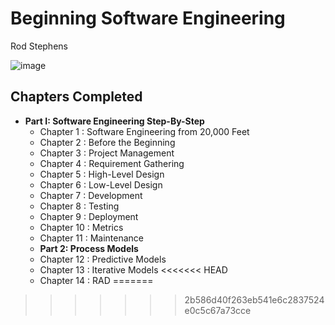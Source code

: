 # Beginning Software Engineering
Rod Stephens

![image](https://books.google.pl/books/publisher/content?id=SyHWBgAAQBAJ&pg=PP1&img=1&zoom=3&hl=en&sig=ACfU3U3uqK0Q6sqIY_GQfRZQ-9A5IzydIg&w=1280)

## Chapters Completed

- **Part I: Software Engineering Step-By-Step**
  - Chapter 1 : Software Engineering from 20,000 Feet
  - Chapter 2 : Before the Beginning
  - Chapter 3 : Project Management
  - Chapter 4 : Requirement Gathering
  - Chapter 5 : High-Level Design
  - Chapter 6 : Low-Level Design
  - Chapter 7 : Development
  - Chapter 8 : Testing
  - Chapter 9 : Deployment
  - Chapter 10 : Metrics
  - Chapter 11 : Maintenance
  - **Part 2: Process Models**
  - Chapter 12 : Predictive Models
  - Chapter 13 : Iterative Models
<<<<<<< HEAD
  - Chapter 14 : RAD
=======
>>>>>>> 2b586d40f263eb541e6c2837524e0c5c67a73cce
